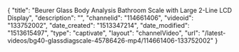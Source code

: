{
    "title": "Beurer Glass Body Analysis Bathroom Scale with Large 2-Line LCD Display",
    "description": "",
    "channelid": "114661406",
    "videoid": "133752002",
    "date_created": "1513347214",
    "date_modified": "1513615497",
    "type": "captivate",
    "layout": "channelVideo",
    "url": "\/latest-videos\/bg40-glassdiagscale-45786426-mp4\/114661406-133752002"
}